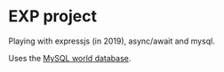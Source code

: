 
# EXP project

Playing with expressjs (in 2019), async/await and mysql. 

Uses the [MySQL world database](https://downloads.mysql.com/docs/world.sql.gz).